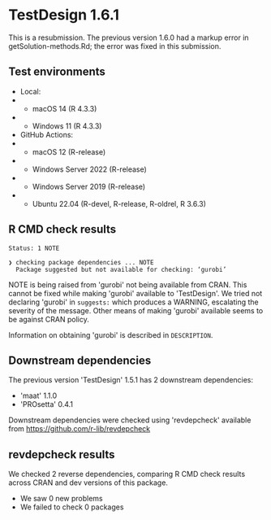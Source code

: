 # TestDesign 1.6.1

This is a resubmission. The previous version 1.6.0 had a markup error in getSolution-methods.Rd; the error was fixed in this submission.

## Test environments

* Local:
* * macOS 14 (R 4.3.3)
* * Windows 11 (R 4.3.3)
* GitHub Actions:
* * macOS 12 (R-release)
* * Windows Server 2022 (R-release)
* * Windows Server 2019 (R-release)
* * Ubuntu 22.04 (R-devel, R-release, R-oldrel, R 3.6.3)

## R CMD check results

```
Status: 1 NOTE

❯ checking package dependencies ... NOTE
  Package suggested but not available for checking: ‘gurobi’
```

NOTE is being raised from 'gurobi' not being available from CRAN. This cannot be fixed while making 'gurobi' available to 'TestDesign'. We tried not declaring 'gurobi' in `suggests:` which produces a WARNING, escalating the severity of the message. Other means of making 'gurobi' available seems to be against CRAN policy.

Information on obtaining 'gurobi' is described in `DESCRIPTION`.

## Downstream dependencies

The previous version 'TestDesign' 1.5.1 has 2 downstream dependencies:

- 'maat' 1.1.0
- 'PROsetta' 0.4.1

Downstream dependencies were checked using 'revdepcheck' available from https://github.com/r-lib/revdepcheck

## revdepcheck results

We checked 2 reverse dependencies, comparing R CMD check results across CRAN and dev versions of this package.

 * We saw 0 new problems
 * We failed to check 0 packages

